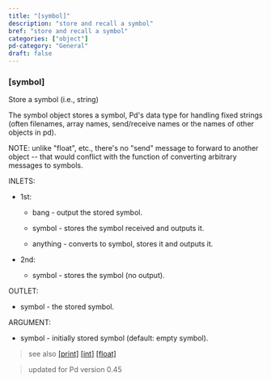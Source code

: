 ```yaml
---
title: "[symbol]"
description: "store and recall a symbol"
bref: "store and recall a symbol"
categories: ["object"]
pd-category: "General"
draft: false
---
```


### [symbol] 

Store a symbol (i.e., string)

The symbol object stores a symbol,  Pd's data type for handling fixed strings (often filenames,  array names,  send/receive names or the names of other objects in pd).

NOTE: unlike "float",  etc.,  there's no "send" message to forward to another object -- that would conflict with the function of converting arbitrary messages to symbols.

INLETS:

- 1st:

  - bang - output the stored symbol.

  - symbol - stores the symbol received and outputs it.

  - anything - converts to symbol,  stores it and outputs it.

- 2nd:

  - symbol - stores the symbol (no output).

OUTLET:

- symbol - the stored symbol.

ARGUMENT:

- symbol - initially stored symbol (default: empty symbol).


> see also [[print]](../print) [[int]](../int) [[float]](../float) 
 
> updated for Pd version 0.45
